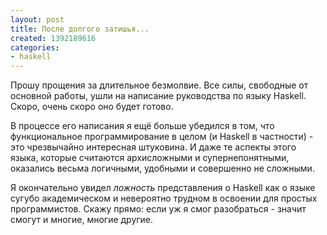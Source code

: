```yaml
---
layout: post
title: После долгого затишья...
created: 1392189616
categories:
- haskell
---
```

Прошу прощения за длительное безмолвие. Все силы, свободные от основной работы, ушли на написание руководства по языку Haskell. Скоро, очень скоро оно будет готово. 

В процессе его написания я ещё больше убедился в том, что функциональное программирование в целом (и Haskell в частности) - это чрезвычайно интересная штуковина. И даже те аспекты этого языка, которые считаются архисложными и супернепонятными, оказались весьма логичными, удобными и совершенно не сложными.

Я окончательно увидел *ложность* представления о Haskell как о языке сугубо академическом и невероятно трудном в освоении для простых программистов. Скажу прямо: если уж я смог разобраться - значит смогут и многие, многие другие.
